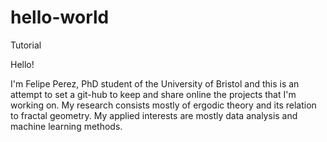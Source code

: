 # hello-world
Tutorial

Hello! 

I'm Felipe Perez, PhD student of the University of Bristol and this is an attempt to set a git-hub to keep and share online the projects that I'm working on. My research consists mostly of ergodic theory and its relation to fractal geometry. My applied interests are mostly data analysis and machine learning methods.


